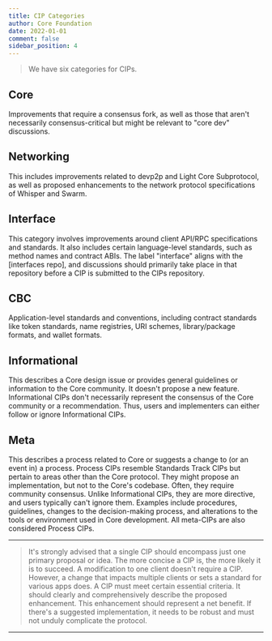 ```yaml
---
title: CIP Categories
author: Core Foundation
date: 2022-01-01
comment: false
sidebar_position: 4
---
```

> We have six categories for CIPs.

## Core

Improvements that require a consensus fork, as well as those that aren't necessarily consensus-critical but might be relevant to "core dev" discussions.

## Networking

This includes improvements related to devp2p and Light Core Subprotocol, as well as proposed enhancements to the network protocol specifications of Whisper and Swarm.

## Interface

This category involves improvements around client API/RPC specifications and standards. It also includes certain language-level standards, such as method names and contract ABIs. The label "interface" aligns with the [interfaces repo], and discussions should primarily take place in that repository before a CIP is submitted to the CIPs repository.

## CBC

Application-level standards and conventions, including contract standards like token standards, name registries, URI schemes, library/package formats, and wallet formats.

## Informational

This describes a Core design issue or provides general guidelines or information to the Core community. It doesn't propose a new feature. Informational CIPs don't necessarily represent the consensus of the Core community or a recommendation. Thus, users and implementers can either follow or ignore Informational CIPs.

## Meta

This describes a process related to Core or suggests a change to (or an event in) a process. Process CIPs resemble Standards Track CIPs but pertain to areas other than the Core protocol. They might propose an implementation, but not to the Core's codebase. Often, they require community consensus. Unlike Informational CIPs, they are more directive, and users typically can't ignore them. Examples include procedures, guidelines, changes to the decision-making process, and alterations to the tools or environment used in Core development. All meta-CIPs are also considered Process CIPs.

---

> It's strongly advised that a single CIP should encompass just one primary proposal or idea. The more concise a CIP is, the more likely it is to succeed. A modification to one client doesn't require a CIP. However, a change that impacts multiple clients or sets a standard for various apps does.
> A CIP must meet certain essential criteria. It should clearly and comprehensively describe the proposed enhancement. This enhancement should represent a net benefit. If there's a suggested implementation, it needs to be robust and must not unduly complicate the protocol.

---
